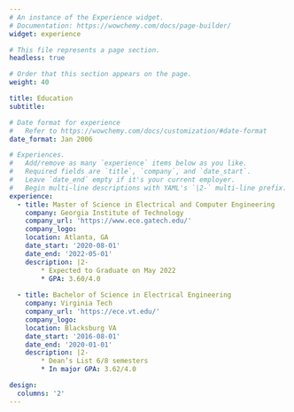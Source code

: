 ```yaml
---
# An instance of the Experience widget.
# Documentation: https://wowchemy.com/docs/page-builder/
widget: experience

# This file represents a page section.
headless: true

# Order that this section appears on the page.
weight: 40

title: Education
subtitle:

# Date format for experience
#   Refer to https://wowchemy.com/docs/customization/#date-format
date_format: Jan 2006

# Experiences.
#   Add/remove as many `experience` items below as you like.
#   Required fields are `title`, `company`, and `date_start`.
#   Leave `date_end` empty if it's your current employer.
#   Begin multi-line descriptions with YAML's `|2-` multi-line prefix.
experience:
  - title: Master of Science in Electrical and Computer Engineering
    company: Georgia Institute of Technology
    company_url: 'https://www.ece.gatech.edu/'
    company_logo: 
    location: Atlanta, GA
    date_start: '2020-08-01'
    date_end: '2022-05-01'
    description: |2-
        * Expected to Graduate on May 2022
        * GPA: 3.60/4.0
        
  - title: Bachelor of Science in Electrical Engineering
    company: Virginia Tech
    company_url: 'https://ece.vt.edu/'
    company_logo: 
    location: Blacksburg VA
    date_start: '2016-08-01'
    date_end: '2020-01-01'
    description: |2-
        * Dean’s List 6/8 semesters
        * In major GPA: 3.62/4.0

design:
  columns: '2'
---
```

